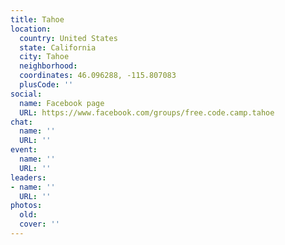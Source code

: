 ```yaml
---
title: Tahoe
location:
  country: United States
  state: California
  city: Tahoe
  neighborhood: 
  coordinates: 46.096288, -115.807083
  plusCode: ''
social:
  name: Facebook page
  URL: https://www.facebook.com/groups/free.code.camp.tahoe
chat:
  name: ''
  URL: ''
event:
  name: ''
  URL: ''
leaders:
- name: ''
  URL: ''
photos:
  old: 
  cover: ''
---
```

